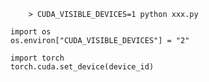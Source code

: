 
```
    > CUDA_VISIBLE_DEVICES=1 python xxx.py
```

```
import os
os.environ["CUDA_VISIBLE_DEVICES"] = "2"
```

```
import torch
torch.cuda.set_device(device_id)
```
